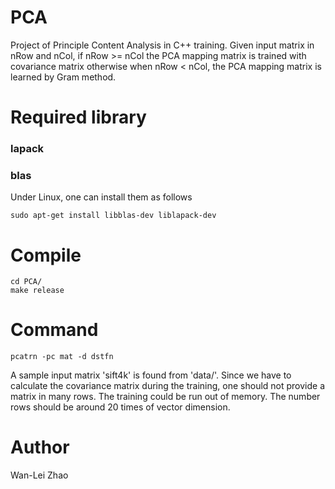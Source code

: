 # PCA
Project of Principle Content Analysis in C++ training. Given input matrix in nRow and nCol,  if nRow >= nCol the PCA mapping matrix is trained with covariance matrix otherwise when nRow < nCol, the PCA mapping matrix is learned by Gram method.

# Required library 
### lapack
### blas
Under Linux, one can install them as follows

```
sudo apt-get install libblas-dev liblapack-dev
```

# Compile
``` 
cd PCA/
make release
```

# Command
```
pcatrn -pc mat -d dstfn
```

A sample input matrix 'sift4k' is found from 'data/'. Since we have to calculate the covariance matrix during the training, one should not provide a matrix in many rows. The training could be run out of memory. The number rows should be around 20 times of vector dimension. 

# Author
Wan-Lei Zhao
